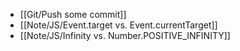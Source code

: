 - [[Git/Push some commit]]
- [[Note/JS/Event.target vs. Event.currentTarget]]
- [[Note/JS/Infinity vs. Number.POSITIVE_INFINITY]]